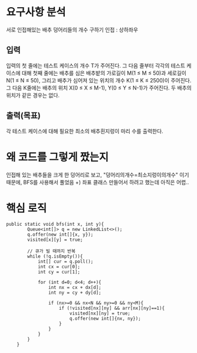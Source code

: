 # 요구사항 분석
서로 인접해있는 배추 덩어리들의 개수 구하기
인접 : 상하좌우

## 입력
입력의 첫 줄에는 테스트 케이스의 개수 T가 주어진다.
그 다음 줄부터 각각의 테스트 케이스에 대해 첫째 줄에는 배추를 심은 배추밭의 가로길이 M(1 ≤ M ≤ 50)과 세로길이 N(1 ≤ N ≤ 50), 그리고 배추가 심어져 있는 위치의 개수 K(1 ≤ K ≤ 2500)이 주어진다.
그 다음 K줄에는 배추의 위치 X(0 ≤ X ≤ M-1), Y(0 ≤ Y ≤ N-1)가 주어진다.
두 배추의 위치가 같은 경우는 없다.

## 출력(목표)
각 테스트 케이스에 대해 필요한 최소의 배추흰지렁이 마리 수를 출력한다.

# 왜 코드를 그렇게 짰는지
인접해 있는 배추들을 크게 한 덩어리로 보고, "덩어리의개수=최소지렁이의개수" 이기 때문에,
BFS를 사용해서 풀었음
+) 좌표 클래스 만들어서 하려고 했는데 아직은 어렵..

# 핵심 로직
```declarative
public static void bfs(int x, int y){
        Queue<int[]> q = new LinkedList<>();
        q.offer(new int[]{x, y});
        visited[x][y] = true;

        // 큐가 빌 때까지 반복
        while (!q.isEmpty()){
            int[] cur = q.poll();
            int cx = cur[0];
            int cy = cur[1];

            for (int d=0; d<4; d++){
                int nx = cx + dx[d];
                int ny = cy + dy[d];

                if (nx>=0 && nx<N && ny>=0 && ny<M){
                    if (!visited[nx][ny] && arr[nx][ny]==1){
                        visited[nx][ny] = true;
                        q.offer(new int[]{nx, ny});
                    }
                }
            }
        }
    }
```


